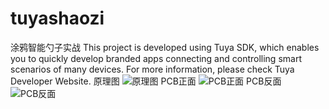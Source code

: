 # tuyashaozi
涂鸦智能勺子实战
This project is developed using Tuya SDK, which enables you to quickly develop branded apps connecting and controlling smart scenarios of many devices.
For more information, please check Tuya Developer Website.
原理图
![原理图](https://user-images.githubusercontent.com/56551090/128585671-e786c684-cb85-4a7a-82a8-149f5f3d98f0.jpg)
PCB正面
![PCB正面](https://user-images.githubusercontent.com/56551090/128585691-102f3c89-63a5-4ec4-80d4-30a4f673342c.jpg)
PCB反面
![PCB反面](https://user-images.githubusercontent.com/56551090/128585706-7746ab37-0c8a-4f9c-9013-168c34549088.jpg)
